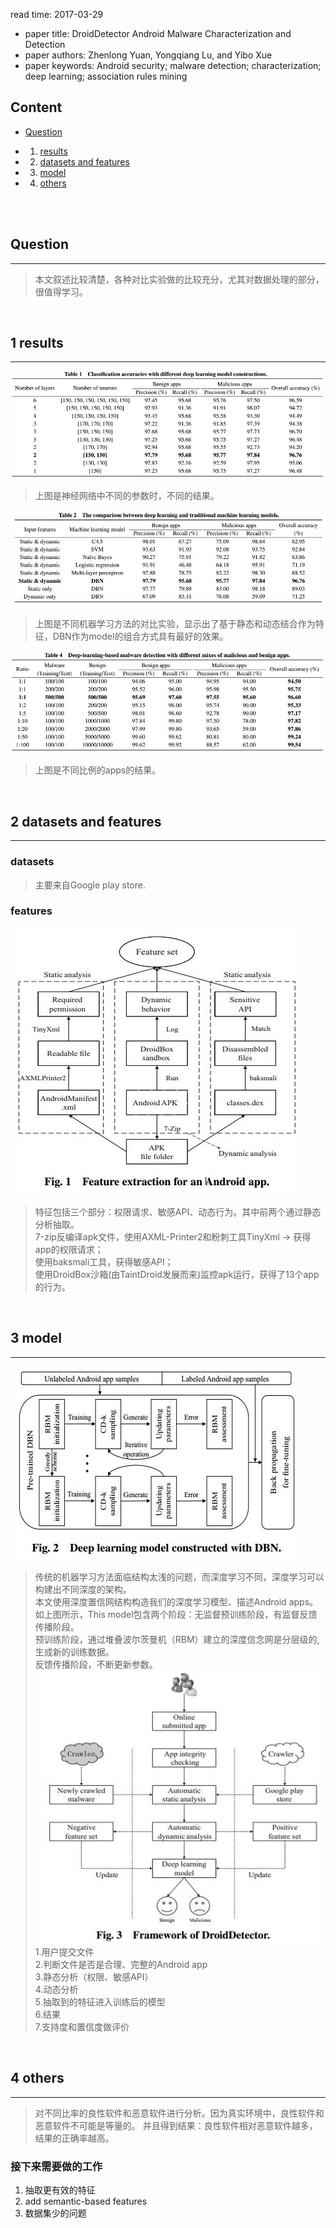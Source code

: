 read time: 2017-03-29
* paper title: DroidDetector Android Malware Characterization and Detection <br />
* paper authors: Zhenlong Yuan, Yongqiang Lu, and Yibo Xue <br />
* paper keywords:  Android security; malware detection; characterization; deep learning; association rules mining <br />

## Content

* [Question](#question)

* 1. [results](#1-results)

* 2. [datasets and features](#2-datasets-and-features)

* 3. [model](#3-model)

* 4. [others](#4-others)

 <br /> <br />


## Question
------------------------------------------------------------------------------------
>本文叙述比较清楚，各种对比实验做的比较充分，尤其对数据处理的部分，很值得学习。
 <br />


## 1 results
------------------------------------------------------------------------------------
![images](../images/20170329/results-01.jpg)  
>上图是神经网络中不同的参数时，不同的结果。

![images](../images/20170329/results-02.jpg)  
>上图是不同机器学习方法的对比实验，显示出了基于静态和动态结合作为特征，DBN作为model的组合方式具有最好的效果。 

![images](../images/20170329/results-03.jpg)  
>上图是不同比例的apps的结果。  
 <br />


## 2 datasets and features
------------------------------------------------------------------------------------
### datasets
>主要来自Google play store.  
### features
![images](../images/20170329/data-01.jpg)  
>特征包括三个部分：权限请求、敏感API、动态行为。其中前两个通过静态分析抽取。  
7-zip反编译apk文件，使用AXML-Printer2和粉刺工具TinyXml -> 获得app的权限请求；  
使用baksmali工具，获得敏感API；  
使用DroidBox沙箱(由TaintDroid发展而来)监控apk运行，获得了13个app的行为。
 <br />


## 3 model
-------------------------------------------------------------------------------------
![images](../images/20170329/model-01.jpg)   
>传统的机器学习方法面临结构太浅的问题，而深度学习不同，深度学习可以构建出不同深度的架构。  
>本文使用深度置信网结构构造我们的深度学习模型、描述Android apps。如上图所示，This model包含两个阶段：无监督预训练阶段，有监督反馈传播阶段。  
预训练阶段，通过堆叠波尔茨曼机（RBM）建立的深度信念网是分层级的,生成新的训练数据。  
反馈传播阶段，不断更新参数。  
![images](../images/20170329/model-02.jpg)   
>1.用户提交文件  
>2.判断文件是否是合理、完整的Android app  
>3.静态分析（权限、敏感API）  
>4.动态分析  
>5.抽取到的特征进入训练后的模型  
>6.结果  
>7.支持度和置信度做评价  
 <br /> 


## 4 others
--------------------------------------------------------------------------------------
>对不同比率的良性软件和恶意软件进行分析。因为真实环境中，良性软件和恶意软件不可能是等量的。
并且得到结果：良性软件相对恶意软件越多，结果的正确率越高。  
### 接下来需要做的工作
1. 抽取更有效的特征  
2. add semantic-based features  
3. 数据集少的问题  
 <br />
